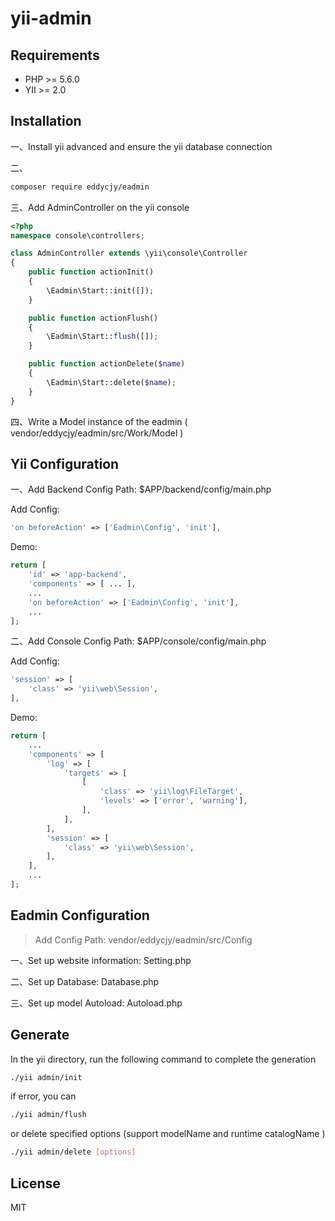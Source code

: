 # yii-admin

Requirements
------------
 - PHP >= 5.6.0
 - YII >= 2.0

Installation
------------

一、Install yii advanced and ensure the yii database connection

二、
``` bash
composer require eddycjy/eadmin
```

三、Add AdminController on the yii console

``` php
<?php
namespace console\controllers;

class AdminController extends \yii\console\Controller
{
    public function actionInit()
    {
        \Eadmin\Start::init([]);
    }

    public function actionFlush()
    {
        \Eadmin\Start::flush([]);
    }

    public function actionDelete($name)
    {
        \Eadmin\Start::delete($name);
    }
}
```

四、Write a Model instance of the eadmin ( vendor/eddycjy/eadmin/src/Work/Model )

Yii Configuration
------------

一、Add Backend Config Path: $APP/backend/config/main.php

Add Config:

``` php
'on beforeAction' => ['Eadmin\Config', 'init'],
```

Demo:

```php
return [
    'id' => 'app-backend',
    'components' => [ ... ],
    ...
    'on beforeAction' => ['Eadmin\Config', 'init'],
    ...
];
```

二、Add Console Config Path: $APP/console/config/main.php

Add Config:

``` php
'session' => [ 
    'class' => 'yii\web\Session',
],
```

Demo:
``` php
return [
    ...
    'components' => [
        'log' => [
            'targets' => [
                [
                    'class' => 'yii\log\FileTarget',
                    'levels' => ['error', 'warning'],
                ],
            ],
        ],
        'session' => [ 
            'class' => 'yii\web\Session',
        ],
    ],
    ...
];

```


Eadmin Configuration
------------

> Add Config Path: vendor/eddycjy/eadmin/src/Config

一、Set up website information: Setting.php

二、Set up Database: Database.php

三、Set up model Autoload: Autoload.php

Generate
------------

In the yii directory, run the following command to complete the generation

``` bash
./yii admin/init
```

if error, you can 

``` bash
./yii admin/flush 
```
or delete specified options (support modelName and runtime catalogName )

``` bash
./yii admin/delete [options]
```

License
------------

MIT
